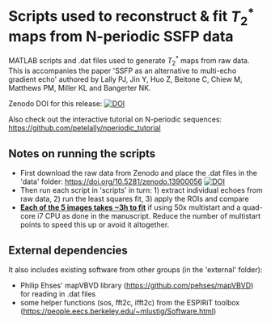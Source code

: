 # Scripts used to reconstruct & fit $T_2^*$ maps from N-periodic SSFP data
MATLAB scripts and .dat files used to generate $T_2^*$ maps from raw data.
This is accompanies the paper 'SSFP as an alternative to multi-echo gradient echo' authored by Lally PJ, Jin Y, Huo Z, Beitone C, Chiew M, Matthews PM, Miller KL and Bangerter NK.

Zenodo DOI for this release: [![DOI](https://zenodo.org/badge/869096073.svg)](https://doi.org/10.5281/zenodo.13902686)


Also check out the interactive tutorial on N-periodic sequences: https://github.com/petelally/nperiodic_tutorial


## Notes on running the scripts
- First download the raw data from Zenodo and place the .dat files in the 'data' folder: https://doi.org/10.5281/zenodo.13900056 
[![DOI](https://zenodo.org/badge/DOI/10.5281/zenodo.13900056.svg)](https://doi.org/10.5281/zenodo.13900056)
- Then run each script in 'scripts' in turn: 1) extract individual echoes from raw data, 2) run the least squares fit, 3) apply the ROIs and compare
- **<ins>Each of the 5 images takes ~3h to fit</ins>** if using 50x multistart and a quad-core i7 CPU as done in the manuscript. Reduce the number of multistart points to speed this up or avoid it altogether.

## External dependencies
It also includes existing software from other groups (in the 'external' folder): 
- Philip Ehses' mapVBVD library (https://github.com/pehses/mapVBVD) for reading in .dat files
- some helper functions (sos, fft2c, ifft2c) from the ESPIRiT toolbox (https://people.eecs.berkeley.edu/~mlustig/Software.html)

